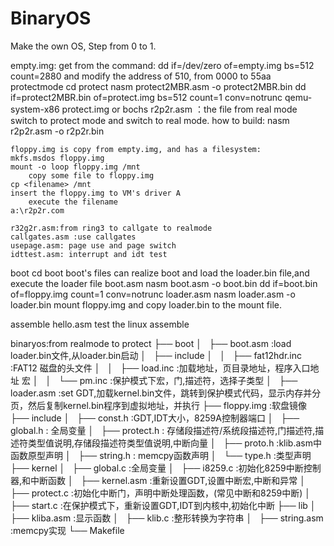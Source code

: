 # BinaryOS
Make the own OS, Step from 0 to 1.

empty.img:
    get from the command: dd if=/dev/zero of=empty.img bs=512 count=2880 
    and modify the address of 510, from 0000 to 55aa
protectmode
    cd protect
    nasm  protect2MBR.asm -o protect2MBR.bin 
    dd if=protect2MBR.bin of=protect.img bs=512 count=1 conv=notrunc
    qemu-system-x86 protect.img or bochs
    	r2p2r.asm ：the file from real mode switch to protect mode and switch to real mode.
    	how to build:
    nasm r2p2r.asm -o r2p2r.bin
   
	floppy.img is copy from empty.img, and has a filesystem: 
    mkfs.msdos floppy.img
    mount -o loop floppy.img /mnt
        copy some file to floppy.img
    cp <filename> /mnt
	insert the floppy.img to VM's driver A
        execute the filename
    a:\r2p2r.com

	r32g2r.asm:from ring3 to callgate to realmode
	callgates.asm :use callgates
	usepage.asm: page use and page switch
	idttest.asm: interrupt and idt test

boot
    cd boot
	boot's files can realize boot and load the loader.bin file,and execute the loader file
    boot.asm
	nasm boot.asm -o boot.bin
	dd if=boot.bin of=floppy.img count=1 conv=notrunc
    loader.asm
	nasm loader.asm -o loader.bin
	mount floppy.img and copy loader.bin to the mount file.

assemble
    hello.asm
	test the linux assemble

binaryos:from realmode to protect
├── boot
│   ├── boot.asm  :load loader.bin文件,从loader.bin启动
│   ├── include
│   │   ├── fat12hdr.inc :FAT12 磁盘的头文件
│   │   ├── load.inc :加载地址，页目录地址，程序入口地址 宏
│   │   └── pm.inc :保护模式下宏，门,描述符，选择子类型
│   ├── loader.asm :set GDT,加载kernel.bin文件，跳转到保护模式代码，显示内存并分页，然后复制kernel.bin程序到虚拟地址，并执行
├── floppy.img :软盘镜像
├── include
│   ├── const.h :GDT,IDT大小，8259A控制器端口
│   ├── global.h : 全局变量
│   ├── protect.h : 存储段描述符/系统段描述符,门描述符,描述符类型值说明,存储段描述符类型值说明,中断向量
│   ├── proto.h :klib.asm中函数原型声明
│   ├── string.h : memcpy函数声明
│   └── type.h :类型声明
├── kernel
│   ├── global.c :全局变量
│   ├── i8259.c :初始化8259中断控制器,和中断函数
│   ├── kernel.asm :重新设置GDT,设置中断宏,中断和异常
│   ├── protect.c :初始化中断门，声明中断处理函数，(常见中断和8259中断)
│   ├── start.c :在保护模式下，重新设置GDT,IDT到内核中,初始化中断
├── lib
│   ├── kliba.asm :显示函数
│   ├── klib.c :整形转换为字符串
│   ├── string.asm :memcpy实现
└── Makefile
	


